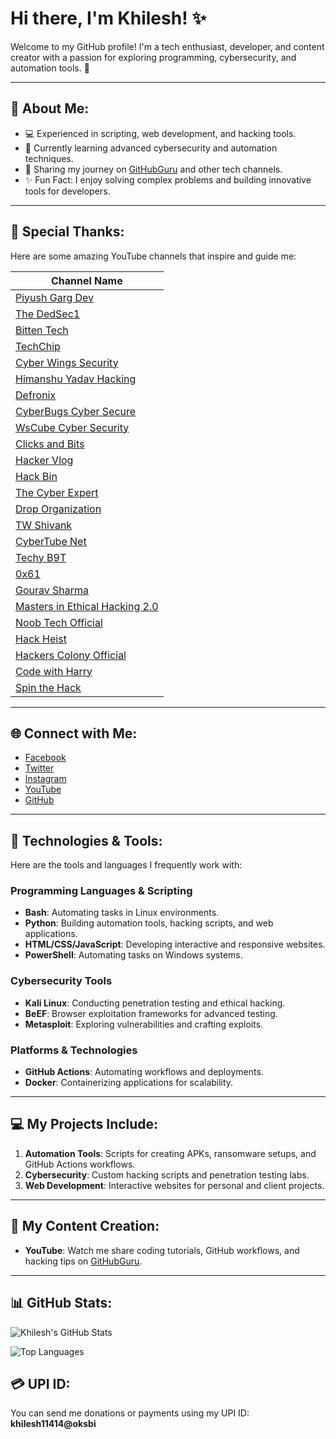 # Hi there, I'm Khilesh! ✨

Welcome to my GitHub profile! I'm a tech enthusiast, developer, and content creator with a passion for exploring programming, cybersecurity, and automation tools. 🚀

---

## 🌟 About Me:
- 💻 Experienced in scripting, web development, and hacking tools.
- 🌱 Currently learning advanced cybersecurity and automation techniques.
- 🎥 Sharing my journey on [GitHubGuru](https://www.youtube.com/@GitHubGuru) and other tech channels.
- ✨ Fun Fact: I enjoy solving complex problems and building innovative tools for developers.

---

## 🐐 Special Thanks:

Here are some amazing YouTube channels that inspire and guide me:

| Channel Name | 
|--------------|
| [Piyush Garg Dev](https://youtube.com/@piyushgargdev?si=zTszYc48vK62i2pv) |
| [The DedSec1](https://youtube.com/@thededsec1?si=Wik-98kmIT92CiMQ) |
| [Bitten Tech](https://youtube.com/@bittentech?si=yG3j1ODFGGEdyoc5) |
| [TechChip](https://youtube.com/@techchipnet?si=OZXDbZ4wEnGF6Z4G) |
| [Cyber Wings Security](https://youtube.com/@cyberwingssecurity?si=4LEctBpgAMXtwTdp) |
| [Himanshu Yadav Hacking](https://youtube.com/@himanshuyadavhackind?si=C2mtbwYGtuglPzUJ) |
| [Defronix](https://youtube.com/@defronix?si=AfNRYFKurS9LBgjc) |
| [CyberBugs Cyber Secure](https://youtube.com/@cyberbugscybersecure?si=4hHFwp7Zc6Z6bNCJ) |
| [WsCube Cyber Security](https://youtube.com/@wscubecybersecurity?si=ytpNxu4jWTKIqCL-) |
| [Clicks and Bits](https://youtube.com/@clicksandbits?si=o0fd4wgeyrIkD2Ns) |
| [Hacker Vlog](https://youtube.com/@hackervlog?si=WJ8VgK4vOyD4SZAL) |
| [Hack Bin](https://youtube.com/@hackbin0007?si=TuOxRCav3lPWL3Yq) |
| [The Cyber Expert](https://youtube.com/@thecyberexpert?si=r3SmMQzpO43ncpul) |
| [Drop Organization](https://youtube.com/@droporganization?si=WT96fA6wPH6izWnT) |
| [TW Shivank](https://youtube.com/@twshivank?si=S2cMR0Cb4e0I9YPo) |
| [CyberTube Net](https://youtube.com/@cybertubenet?si=d0RVq2tza7MPevI0) |
| [Techy B9T](https://youtube.com/@techyb9t?si=LgsOU7K1g3nbGs7O) |
| [0x61](https://youtube.com/@0x61?si=8Ra4XlI10Iy9N3C7) |
| [Gourav Sharma](https://youtube.com/@gouravsharma?si=jdDp6EZZ4o6fay8d) |
| [Masters in Ethical Hacking 2.0](https://youtube.com/@mastersinethicalhacking2.0?si=cnyzX-9z5U0Oj_x-) |
| [Noob Tech Official](https://youtube.com/@noobtechofficiall?si=AS_wRlwicvj-1Ubo) |
| [Hack Heist](https://youtube.com/@hackheist128?si=ODvIW6_vCQn_lw7n) |
| [Hackers Colony Official](https://youtube.com/@hackers_colony_official?si=lBq0mvv4guevP_M5) |
| [Code with Harry](https://youtube.com/@codewithharry?si=wUDVqgpawJaxeFBq) |
| [Spin the Hack](https://www.youtube.com/@SpinTheHack/) |

---

## 🌐 Connect with Me:
- [Facebook](https://m.facebook.com/profile.php/?id=100075320165786)  
- [Twitter](https://twitter.com/khilesh25321781)  
- [Instagram](https://www.instagram.com/khileshwhite/)  
- [YouTube](https://www.youtube.com/@GitHubGuru)  
- [GitHub](https://github.com/khilesh114)  

---

## 🔧 Technologies & Tools:

Here are the tools and languages I frequently work with:

### **Programming Languages & Scripting**
- **Bash**: Automating tasks in Linux environments.
- **Python**: Building automation tools, hacking scripts, and web applications.
- **HTML/CSS/JavaScript**: Developing interactive and responsive websites.
- **PowerShell**: Automating tasks on Windows systems.

### **Cybersecurity Tools**
- **Kali Linux**: Conducting penetration testing and ethical hacking.
- **BeEF**: Browser exploitation frameworks for advanced testing.
- **Metasploit**: Exploring vulnerabilities and crafting exploits.

### **Platforms & Technologies**
- **GitHub Actions**: Automating workflows and deployments.
- **Docker**: Containerizing applications for scalability.

---

## 💻 My Projects Include:
1. **Automation Tools**: Scripts for creating APKs, ransomware setups, and GitHub Actions workflows.
2. **Cybersecurity**: Custom hacking scripts and penetration testing labs.
3. **Web Development**: Interactive websites for personal and client projects.

---

## 🎥 My Content Creation:
- **YouTube**: Watch me share coding tutorials, GitHub workflows, and hacking tips on [GitHubGuru](https://www.youtube.com/@GitHubGuru).

---

## 📊 GitHub Stats:

![Khilesh's GitHub Stats](https://github-readme-stats.vercel.app/api?username=khilesh114&show_icons=true&theme=radical)

![Top Languages](https://github-readme-stats.vercel.app/api/top-langs/?username=khilesh114&layout=compact&theme=radical)



## 💳 UPI ID:
You can send me donations or payments using my UPI ID: **khilesh11414@oksbi**
